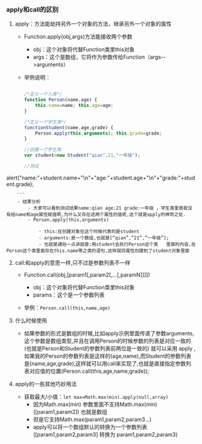 ### apply和call的区别

1. apply：方法能劫持另外一个对象的方法，继承另外一个对象的属性
    - Function.apply(obj,args)方法能接收两个参数
        - obj：这个对象将代替Function类里this对象
        - args：这个是数组，它将作为参数传给Function（args-->arguments）
    - 举例说明：
    
        ```javascript
        
        /*定义一个人类*/ 
        function Person(name,age) { 
            this.name=name; this.age=age; 
        } 
        
        /*定义一个学生类*/ 
        functionStudent(name,age,grade) { 
            Person.apply(this,arguments); this.grade=grade; 
        } 
        
        //创建一个学生类 
        var student=new Student("qian",21,"一年级"); 
        
        //测试 
alert("name:"+student.name+"\n"+"age:"+student.age+"\n"+"grade:"+student.grade);

        ```
        - 结果分析
            - 大家可以看到测试结果name:qian age:21 grade:一年级 ，学生类里面我没有给name和age属性赋值啊,为什么又存在这两个属性的值呢,这个就是apply的神奇之处.
            - Person.apply(this,arguments)
            
                - this:在创建对象在这个时候代表的是student
                - arguments:是一个数组,也就是[“qian”,”21”,”一年级”];
                - 也就是通俗一点讲就是:用student去执行Person这个类   里面的内容,在Person这个类里面存在this.name等之类的语句,这样就将属性创建到了student对象里面
        
2. call:和apply的意思一样,只不过是参数列表不一样
    - Function.call(obj,[param1[,param2[,…[,paramN]]]])
        - obj：这个对象将代替Function类里this对象
        - params：这个是一个参数列表
    
    - 举例：`Person.call(this,name,age)`

3. 什么时候使用
    - 如果参数的形式是数组的时候,比如apply示例里面传递了参数arguments,这个参数是数组类型,并且在调用Person的时候参数的列表是对应一致的(也就是Person和Student的参数列表前两位是一致的) 就可以采用 apply , 如果我的Person的参数列表是这样的(age,name),而Student的参数列表是(name,age,grade),这样就可以用call来实现了,也就是直接指定参数列表对应值的位置(Person.call(this,age,name,grade));

4. apply的一些其他巧妙用法
    -  获取最大/小值：`let max=Math.max(min).apply(null,array)`
        - 因为Math.max(min) 参数里面不支持Math.max(min)([param1,param2]) 也就是数组
        - 但是它支持Math.max(param1,param2,param3…)
        - apply可以将一个数组默认的转换为一个参数列表([param1,param2,param3] 转换为 param1,param2,param3)

